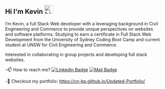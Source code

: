 ## Hi I'm Kevin <img src="https://user-images.githubusercontent.com/1303154/88677602-1635ba80-d120-11ea-84d8-d263ba5fc3c0.gif" width="28px" alt="hi">

I’m Kevin, a full Stack Web developer with a leveraging background in Civil Engineering and Commerce to provide unique perspectives on websites and software platforms. Studying to earn a certificate in Full Stack Web Development from the University of Sydney Coding Boot Camp and current student at UNSW for Civil Engineering and Commerce.

Interested in collaborating in group projects and developing full stack websites.

-📫 How to reach me?
[![Linkedin Badge](https://img.shields.io/badge/-Kevin-0e76a8?style=flat&labelColor=0e76a8&logo=linkedin&logoColor=white)](https://www.linkedin.com/in/kevin-peng-3299b41a2/) [![Mail Badge](https://img.shields.io/badge/-Gmail-c0392b?style=flat&labelColor=c0392b&logo=gmail&logoColor=white)](mailto:kpeng.work1@gmail.com)

-👀 Checkout my portfolio: https://cn-kp.github.io/Updated-Portfolio/

<!---
cn-kp/cn-kp is a ✨ special ✨ repository because its `README.md` (this file) appears on your GitHub profile.
You can click the Preview link to take a look at your changes.
--->

